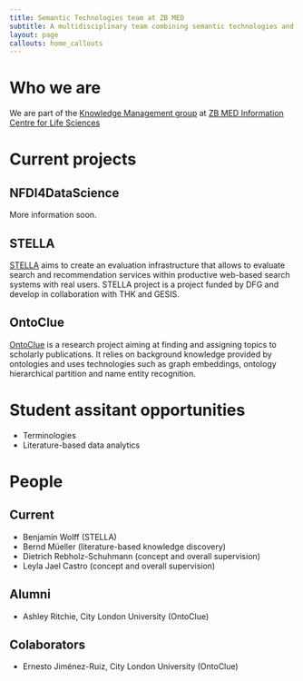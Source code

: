 ```yaml
---
title: Semantic Technologies team at ZB MED
subtitle: A multidisciplinary team combining semantic technologies and data analytics
layout: page
callouts: home_callouts
---
```


# Who we are

We are part of the [Knowledge Management group](https://www.zbmed.de/en/research/research-at-zb-med/research-knowledge-management/) at [ZB MED Information Centre for Life Sciences](https://www.zbmed.de/en)

# Current projects

## NFDI4DataScience

More information soon.

## STELLA

[STELLA](https://stella-project.org/) aims to create an evaluation infrastructure that allows to evaluate search and recommendation services within productive web-based search systems with real users. STELLA project is a project funded by DFG and develop in collaboration with THK and GESIS. 

## OntoClue

[OntoClue](https://zbmed-semtec.github.io/ontoclue/)  is a research project aiming at finding and assigning topics to scholarly publications. It relies on background knowledge provided by ontologies and uses technologies such as graph embeddings, ontology hierarchical partition and name entity recognition.

# Student assitant opportunities

* Terminologies
* Literature-based data analytics

# People

## Current
* Benjamin Wolff (STELLA)
* Bernd Müeller (literature-based knowledge discovery)
* Dietrich Rebholz-Schuhmann (concept and overall supervision)
* Leyla Jael Castro (concept and overall supervision)

## Alumni
* Ashley Ritchie, City London University (OntoClue)

## Colaborators
* Ernesto Jiménez-Ruiz, City London University (OntoClue)




